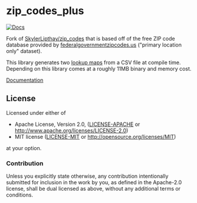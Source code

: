 # zip_codes_plus
[![Docs](https://docs.rs/zip_codes_plus/badge.svg)](https://docs.rs/zip_codes_plus)

Fork of [SkylerLipthay/zip_codes](https://github.com/SkylerLipthay/zip_codes) that is based off of the free ZIP code database provided by [federalgovernmentzipcodes.us](http://federalgovernmentzipcodes.us/) ("primary location only" dataset).

This library generates two [lookup maps](https://crates.io/crates/phf) from a CSV file at compile time. Depending on this library comes at a roughly 11MB binary and memory cost.

[Documentation](https://docs.rs/zip_codes_plus)

## License

Licensed under either of

 * Apache License, Version 2.0, ([LICENSE-APACHE](LICENSE-APACHE) or http://www.apache.org/licenses/LICENSE-2.0)
 * MIT license ([LICENSE-MIT](LICENSE-MIT) or http://opensource.org/licenses/MIT)

at your option.

### Contribution

Unless you explicitly state otherwise, any contribution intentionally submitted for inclusion in the work by you, as defined in the Apache-2.0 license, shall be dual licensed as above, without any additional terms or conditions.
